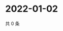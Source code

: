 # 2022-01-02

共 0 条

<!-- BEGIN WEIBO -->
<!-- 最后更新时间 Sun Jan 02 2022 15:00:59 GMT+0800 (China Standard Time) -->

<!-- END WEIBO -->
